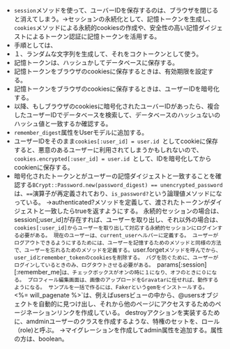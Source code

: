 - `session`メソッドを使って、ユーバーIDを保存するのは、ブラウザを閉じると消えてしまう。→セッションの永続化として、記憶トークンを生成し、`cookies`メソッドによる永続的cookiesの作成や、安全性の高い記憶ダイジェストによるトークン認証に記憶トークンを活用する。
- 手順としては、
- １、ランダムな文字列を生成して、それをコクトークンとして使う。
- 記憶トークンは、ハッシュかしてデータベースに保存する。
- 記憶トークンをブラウザのcookiesに保存するときは、有効期限を設定する。
- 記憶トークンをブラウザのcookiesに保存するときは、ユーザーIDを暗号化する。
- 以降、もしブラウザのcookiesに暗号化されたユーバーIDがあったら、複合したユーザーIDでデータベースを検索して、データベースのハッシュないのハッシュ値と一致するか確認する。
- `remember_digest`属性をUserモデルに追加する。
- ユーザーIDをそのまま`cookies[:user_id] = user.id `としてcookieに保存すると、悪意のあるユーザーに利用されてしまうかもしれないので、`cookies.encrypted[:user_id] = user.id `として、IDを暗号化してからcookienに保存する。
- 暗号化されたトークンとがユーザーの記憶ダイジェストと一致することを確認する`BCrypt::Password.new(password_digest) == unencrypted_password`は、`==`演算子が再定義されており、`is_password?`という論理値メソッドになっている。
  →authenticated?メソッドを定義して、渡されたトークンがダイジェストと一致したらtrueを返すようにする。
  永続的セッションの場合は、session[;user_id]が存在すれば、ユーザーを取り出し、それ以外の場合は、`cookies[:user_id]からユーザーを取り出して対応する永続的セッションにログインする必要がある。
  現在のユーザーは、current_userヘルパーに定義する。
  ユーザーがログアウトできるようにするためには、ユーザーを記憶するためのメソッドと同様の方法で、ユーザーを忘れるためのメソッドを定義する。`user.forget`メソッドを呼んでから、user_idとremember_tokenのcookiesを削除する。
  バグを防ぐために、ユーザーがログインしているときのみ、ログタウトさせる必要がある。
  `params[:session][:remember_me]`は、チェックボックスがオンの時に１になり、オフのときに０になる。
  プロフィール編集画面は、画像のアップロードをGravatarに任せれば、動作するようになる。
  サンプルを一括で作るには、Fakerというgemをインストールする。
  `<%= will_pagenate %>`は、例えばusersビューの中から、@usersオブジェクトを自動的に見つけ出し、それから他のページにアクセスするためのページネーションリンクを作成している。
  destroyアクションを実装するために、amdminユーザーのクラスを作成するような、特権のセットを、ロール（role)と呼ぶ。
  →マイグレーションを作成してadmin属性を追加する。属性の方は、boolean。
